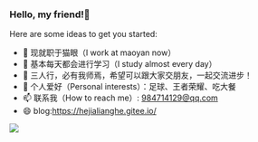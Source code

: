 ### Hello, my friend!👋

Here are some ideas to get you started:

- 🔭 现就职于猫眼（I work at maoyan now）
- 🌱 基本每天都会进行学习（I study almost every day）
- 👯 三人行，必有我师焉，希望可以跟大家交朋友，一起交流进步！
- 🤔 个人爱好（Personal interests）：足球、王者荣耀、吃大餐
- 📫 联系我（How to reach me）: 984714129@qq.com
- 😄 blog:https://hejialianghe.gitee.io/ 

 <img align="left" src="https://github-readme-stats.vercel.app/api?username=hejialianghe" />
